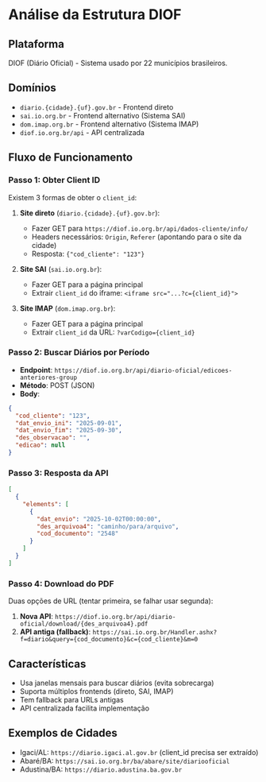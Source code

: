 # Análise da Estrutura DIOF

## Plataforma

DIOF (Diário Oficial) - Sistema usado por 22 municípios brasileiros.

## Domínios

- `diario.{cidade}.{uf}.gov.br` - Frontend direto
- `sai.io.org.br` - Frontend alternativo (Sistema SAI)
- `dom.imap.org.br` - Frontend alternativo (Sistema IMAP)
- `diof.io.org.br/api` - API centralizada

## Fluxo de Funcionamento

### Passo 1: Obter Client ID

Existem 3 formas de obter o `client_id`:

1. **Site direto** (`diario.{cidade}.{uf}.gov.br`):
   - Fazer GET para `https://diof.io.org.br/api/dados-cliente/info/`
   - Headers necessários: `Origin`, `Referer` (apontando para o site da cidade)
   - Resposta: `{"cod_cliente": "123"}`

2. **Site SAI** (`sai.io.org.br`):
   - Fazer GET para a página principal
   - Extrair `client_id` do iframe: `<iframe src="...?c={client_id}">`

3. **Site IMAP** (`dom.imap.org.br`):
   - Fazer GET para a página principal
   - Extrair `client_id` da URL: `?varCodigo={client_id}`

### Passo 2: Buscar Diários por Período

- **Endpoint**: `https://diof.io.org.br/api/diario-oficial/edicoes-anteriores-group`
- **Método**: POST (JSON)
- **Body**:
```json
{
  "cod_cliente": "123",
  "dat_envio_ini": "2025-09-01",
  "dat_envio_fim": "2025-09-30",
  "des_observacao": "",
  "edicao": null
}
```

### Passo 3: Resposta da API

```json
[
  {
    "elements": [
      {
        "dat_envio": "2025-10-02T00:00:00",
        "des_arquivoa4": "caminho/para/arquivo",
        "cod_documento": "2548"
      }
    ]
  }
]
```

### Passo 4: Download do PDF

Duas opções de URL (tentar primeira, se falhar usar segunda):

1. **Nova API**: `https://diof.io.org.br/api/diario-oficial/download/{des_arquivoa4}.pdf`
2. **API antiga (fallback)**: `https://sai.io.org.br/Handler.ashx?f=diario&query={cod_documento}&c={cod_cliente}&m=0`

## Características

- Usa janelas mensais para buscar diários (evita sobrecarga)
- Suporta múltiplos frontends (direto, SAI, IMAP)
- Tem fallback para URLs antigas
- API centralizada facilita implementação

## Exemplos de Cidades

- Igaci/AL: `https://diario.igaci.al.gov.br` (client_id precisa ser extraído)
- Abaré/BA: `https://sai.io.org.br/ba/abare/site/diariooficial`
- Adustina/BA: `https://diario.adustina.ba.gov.br`

